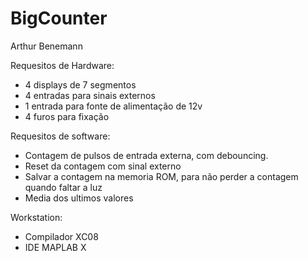 BigCounter
==========
Arthur Benemann

Requesitos de Hardware:
- 4 displays de 7 segmentos
- 4 entradas para sinais externos
- 1 entrada para fonte de alimentação de 12v
- 4 furos para fixação

Requesitos de software:
- Contagem de pulsos de entrada externa, com debouncing.
- Reset da contagem com sinal externo
- Salvar a contagem na memoria ROM, para não perder a contagem quando faltar a luz
- Media dos ultimos valores

Workstation:
- Compilador XC08
- IDE MAPLAB X

